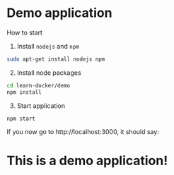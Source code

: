 # Demo application

How to start

1. Install `nodejs` and `npm`
```sh
sudo apt-get install nodejs npm
```
2. Install node packages
```sh
cd learn-docker/demo
npm install
```
3. Start application
```sh
npm start
```

If you now go to http://localhost:3000, it should say:

<h1>This is a demo application!</h1>
